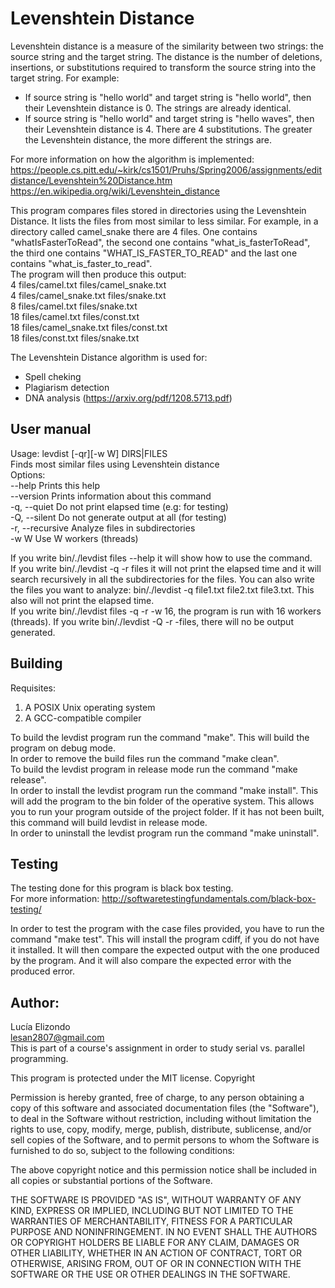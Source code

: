 # Levenshtein Distance

Levenshtein distance is a measure of the similarity between two strings: the source string and the target string. The distance is the number of deletions, insertions, or substitutions required to transform the source string into the target string.
For example:
* If source string is "hello world" and target string is "hello world", then their Levenshtein distance is 0. The strings are already identical.
* If source string is "hello world" and target string is "hello waves", then their Levenshtein distance is 4. There are 4 substitutions.
The greater the Levenshtein distance, the more different the strings are.

For more information on how the algorithm is implemented: https://people.cs.pitt.edu/~kirk/cs1501/Pruhs/Spring2006/assignments/editdistance/Levenshtein%20Distance.htm
https://en.wikipedia.org/wiki/Levenshtein_distance

This program compares files stored in directories using the Levenshtein Distance. It lists the files from most similar to less similar.
For example, in a directory called camel_snake there are 4 files. One contains  "whatIsFasterToRead", the second one contains "what_is_fasterToRead", the third one contains "WHAT_IS_FASTER_TO_READ" and the last one contains "what_is_faster_to_read".  
The program will then produce this output:  
4	files/camel.txt	files/camel_snake.txt  
4	files/camel_snake.txt	files/snake.txt  
8	files/camel.txt	files/snake.txt  
18	files/camel.txt	files/const.txt  
18	files/camel_snake.txt	files/const.txt  
18	files/const.txt	files/snake.txt  

The Levenshtein Distance algorithm is used for:
* Spell cheking
* Plagiarism detection
* DNA analysis (https://arxiv.org/pdf/1208.5713.pdf)

## User manual

Usage: levdist [-qr][-w W] DIRS|FILES  
Finds most similar files using Levenshtein distance  
Options:  
      --help       Prints this help  
      --version    Prints information about this command  
  -q, --quiet      Do not print elapsed time (e.g: for testing)  
  -Q, --silent     Do not generate output at all (for testing)  
  -r, --recursive  Analyze files in subdirectories  
  -w W             Use W workers (threads)  

If you write bin/./levdist files --help it will show how to use the command.  
If you write bin/./levdist -q -r files it will not print the elapsed time and it will search recursively in all the subdirectories for the files.
You can also write the files you want to analyze: bin/./levdist -q file1.txt file2.txt file3.txt. This also will not print the elapsed time.  
If you write bin/./levdist files -q -r -w 16, the program is run with 16 workers (threads).
If you write bin/./levdist -Q -r -files, there will no be output generated.  

## Building

Requisites:

1. A POSIX Unix operating system
2. A GCC-compatible compiler

To build the levdist program run the command "make". This will build the program on debug mode.   
In order to remove the build files run the command "make clean".   
To build the levdist program in release mode run the command "make release".   
In order to install the levdist program run the command "make install". This will add the program to the bin folder of the operative system. This allows you to run your program outside of the project folder. If it has not been built, this command will build levdist in release mode.  
In order to uninstall the levdist program run the command "make uninstall".  

## Testing

The testing done for this program is black box testing.  
For more information: http://softwaretestingfundamentals.com/black-box-testing/

In order to test the program with the case files provided, you have to run the command "make test". This will install the program cdiff, if you do not have it installed. It will then compare the expected output with the one produced by the program. And it will also compare the expected error with the produced error.
<Explain how to run the automated tests>


## Author:

Lucía Elizondo   
lesan2807@gmail.com  
This is part of a course's assignment in order to study serial vs. parallel programming.

This program is protected under the MIT license.
Copyright <YEAR> <COPYRIGHT HOLDER>

Permission is hereby granted, free of charge, to any person obtaining a copy of this software and associated documentation files (the "Software"), to deal in the Software without restriction, including without limitation the rights to use, copy, modify, merge, publish, distribute, sublicense, and/or sell copies of the Software, and to permit persons to whom the Software is furnished to do so, subject to the following conditions:

The above copyright notice and this permission notice shall be included in all copies or substantial portions of the Software.

THE SOFTWARE IS PROVIDED "AS IS", WITHOUT WARRANTY OF ANY KIND, EXPRESS OR IMPLIED, INCLUDING BUT NOT LIMITED TO THE WARRANTIES OF MERCHANTABILITY, FITNESS FOR A PARTICULAR PURPOSE AND NONINFRINGEMENT. IN NO EVENT SHALL THE AUTHORS OR COPYRIGHT HOLDERS BE LIABLE FOR ANY CLAIM, DAMAGES OR OTHER LIABILITY, WHETHER IN AN ACTION OF CONTRACT, TORT OR OTHERWISE, ARISING FROM, OUT OF OR IN CONNECTION WITH THE SOFTWARE OR THE USE OR OTHER DEALINGS IN THE SOFTWARE.
